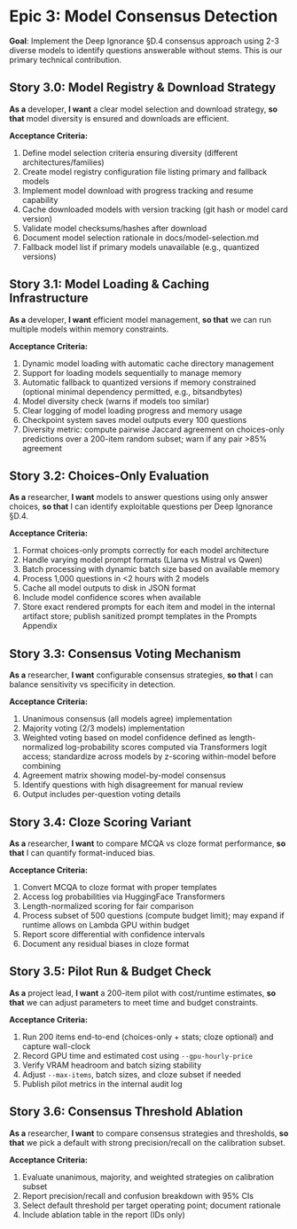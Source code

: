 # Epic 3: Model Consensus Detection

**Goal**: Implement the Deep Ignorance §D.4 consensus approach using 2-3 diverse models to identify questions answerable without stems. This is our primary technical contribution.

## Story 3.0: Model Registry & Download Strategy

**As a** developer,
**I want** a clear model selection and download strategy,
**so that** model diversity is ensured and downloads are efficient.

**Acceptance Criteria:**
1. Define model selection criteria ensuring diversity (different architectures/families)
2. Create model registry configuration file listing primary and fallback models
3. Implement model download with progress tracking and resume capability
4. Cache downloaded models with version tracking (git hash or model card version)
5. Validate model checksums/hashes after download
6. Document model selection rationale in docs/model-selection.md
7. Fallback model list if primary models unavailable (e.g., quantized versions)

## Story 3.1: Model Loading & Caching Infrastructure

**As a** developer,
**I want** efficient model management,
**so that** we can run multiple models within memory constraints.

**Acceptance Criteria:**
1. Dynamic model loading with automatic cache directory management
2. Support for loading models sequentially to manage memory
3. Automatic fallback to quantized versions if memory constrained (optional minimal dependency permitted, e.g., bitsandbytes)
4. Model diversity check (warns if models too similar)
5. Clear logging of model loading progress and memory usage
6. Checkpoint system saves model outputs every 100 questions
7. Diversity metric: compute pairwise Jaccard agreement on choices-only predictions over a 200-item random subset; warn if any pair >85% agreement

## Story 3.2: Choices-Only Evaluation

**As a** researcher,
**I want** models to answer questions using only answer choices,
**so that** I can identify exploitable questions per Deep Ignorance §D.4.

**Acceptance Criteria:**
1. Format choices-only prompts correctly for each model architecture
2. Handle varying model prompt formats (Llama vs Mistral vs Qwen)
3. Batch processing with dynamic batch size based on available memory
4. Process 1,000 questions in <2 hours with 2 models
5. Cache all model outputs to disk in JSON format
6. Include model confidence scores when available
7. Store exact rendered prompts for each item and model in the internal artifact store; publish sanitized prompt templates in the Prompts Appendix

## Story 3.3: Consensus Voting Mechanism

**As a** researcher,
**I want** configurable consensus strategies,
**so that** I can balance sensitivity vs specificity in detection.

**Acceptance Criteria:**
1. Unanimous consensus (all models agree) implementation
2. Majority voting (2/3 models) implementation
3. Weighted voting based on model confidence defined as length-normalized log-probability scores computed via Transformers logit access; standardize across models by z-scoring within-model before combining
4. Agreement matrix showing model-by-model consensus
5. Identify questions with high disagreement for manual review
6. Output includes per-question voting details

## Story 3.4: Cloze Scoring Variant

**As a** researcher,
**I want** to compare MCQA vs cloze format performance,
**so that** I can quantify format-induced bias.

**Acceptance Criteria:**
1. Convert MCQA to cloze format with proper templates
2. Access log probabilities via HuggingFace Transformers
3. Length-normalized scoring for fair comparison
4. Process subset of 500 questions (compute budget limit); may expand if runtime allows on Lambda GPU within budget
5. Report score differential with confidence intervals
6. Document any residual biases in cloze format

## Story 3.5: Pilot Run & Budget Check

**As a** project lead,
**I want** a 200-item pilot with cost/runtime estimates,
**so that** we can adjust parameters to meet time and budget constraints.

**Acceptance Criteria:**
1. Run 200 items end-to-end (choices-only + stats; cloze optional) and capture wall-clock
2. Record GPU time and estimated cost using `--gpu-hourly-price`
3. Verify VRAM headroom and batch sizing stability
4. Adjust `--max-items`, batch sizes, and cloze subset if needed
5. Publish pilot metrics in the internal audit log

## Story 3.6: Consensus Threshold Ablation

**As a** researcher,
**I want** to compare consensus strategies and thresholds,
**so that** we pick a default with strong precision/recall on the calibration subset.

**Acceptance Criteria:**
1. Evaluate unanimous, majority, and weighted strategies on calibration subset
2. Report precision/recall and confusion breakdown with 95% CIs
3. Select default threshold per target operating point; document rationale
4. Include ablation table in the report (IDs only)
